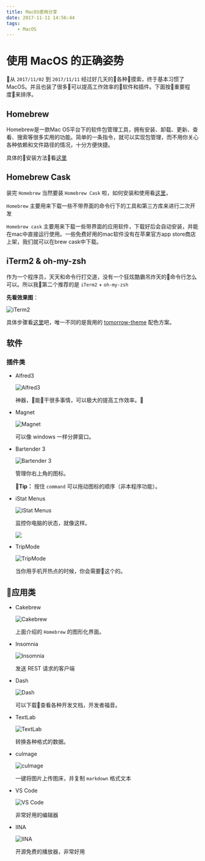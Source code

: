 ```yaml
---
title: MacOS使用分享
date: 2017-11-11 14:56:44
tags: 
    - MacOS
---
```

# 使用 MacOS 的正确姿势

从 `2017/11/02` 到 `2017/11/11` 经过好几天的各种摸索，终于基本习惯了 MacOS。并且也装了很多可以提高工作效率的软件和插件。下面按重要程度来排序。

## Homebrew

Homebrew是一款Mac OS平台下的软件包管理工具，拥有安装、卸载、更新、查看、搜索等很多实用的功能。简单的一条指令，就可以实现包管理，而不用你关心各种依赖和文件路径的情况，十分方便快捷。

具体的安装方法看[这里](http://blog.csdn.net/andanlan/article/details/51589800)

## Homebrew Cask

装完 `Homebrew` 当然要装 `Homebrew Cask` 啦，如何安装和使用看[这里](https://sspai.com/post/32857)，

`Homebrew` 主要用来下载一些不带界面的命令行下的工具和第三方库来进行二次开发

`Homebrew cask` 主要用来下载一些带界面的应用软件，下载好后会自动安装，并能在mac中直接运行使用。一些免费好用的mac软件没有在苹果官方app store商店上架，我们就可以在brew cask中下载。

## iTerm2 & oh-my-zsh

作为一个程序员，天天和命令行打交道，没有一个狂炫酷霸吊炸天的命令行怎么可以。所以我第二个推荐的是 `iTerm2` + `oh-my-zsh`

**先看效果图**：

![iTerm2](http://cdn.shianqi.com/20171111150017_tRmCod_Screenshot.png)

具体步骤看[这里](https://www.cnblogs.com/weixuqin/p/7029177.html)吧，唯一不同的是我用的 [tomorrow-theme](https://github.com/chriskempson/tomorrow-theme/tree/master/iTerm2) 配色方案。

## 软件

### 插件类

* Alfred3

    ![Alfred3](http://cdn.shianqi.com/20171111153807_GCNbBz_Screenshot.png)

    神器，能干很多事情，可以极大的提高工作效率。

* Magnet

    ![Magnet](http://cdn.shianqi.com/20171111154330_uyOhxR_Screenshot.png)

    可以像 windows 一样分屏窗口。

* Bartender 3

    ![Bartender 3](http://cdn.shianqi.com/20171111154540_IaqjaN_Screenshot.png)
    
    管理你右上角的图标。

    **Tip：** 按住 `command` 可以拖动图标的顺序（非本程序功能）。

* iStat Menus
    
    ![iStat Menus](http://cdn.shianqi.com/20171111154914_Z6wunz_Screenshot.png)

    监控你电脑的状态，就像这样。

    ![](http://cdn.shianqi.com/20171111155049_rL07uN_Screenshot.png)

* TripMode

    ![TripMode](http://cdn.shianqi.com/20171111155157_H0WTTn_Screenshot.png)

    当你用手机开热点的时候，你会需要这个的。

## 应用类

* Cakebrew

    ![Cakebrew](http://cdn.shianqi.com/20171111155445_gI2KUW_Screenshot.png)

    上面介绍的 `Homebrew` 的图形化界面。

* Insomnia

    ![Insomnia](http://cdn.shianqi.com/20171111155651_IXugiX_Screenshot.png)

    发送 REST 请求的客户端

* Dash

    ![Dash](http://cdn.shianqi.com/20171111155914_NPxzvJ_Screenshot.png)

    可以下载查看各种开发文档，开发者福音。

* TextLab

    ![TextLab](http://cdn.shianqi.com/20171111160052_PESOhH_Screenshot.png)

    转换各种格式的数据。

* culmage

    ![culmage](http://cdn.shianqi.com/20171111162157_5toCgQ_Screenshot.png)

    一键将图片上传图床，并复制 `markdown` 格式文本

* VS Code

    ![VS Code](http://cdn.shianqi.com/20171111162424_DNDKN1_Screenshot.png)

    非常好用的编辑器

* IINA

    ![IINA](http://cdn.shianqi.com/20171111162522_R647Ar_Screenshot.png)

    开源免费的播放器，非常好用